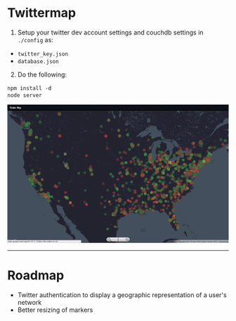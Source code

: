# Twittermap

1. Setup your twitter dev account settings and couchdb settings in `./config` as:
  - `twitter_key.json`
  - `database.json`
2. Do the following:

```
npm install -d
node server
```

![Twittermap](https://github.com/nhunzaker/twittermap/raw/master/public/images/sample.png)

---

# Roadmap

- Twitter authentication to display a geographic representation of a user's network
- Better resizing of markers
